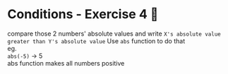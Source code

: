 # Conditions - Exercise 4 🐍

compare those 2 numbers' absolute values 
 and write `X's absolute value greater than Y's absolute value`
Use `abs` function to do that   
eg.   
`abs(-5)` -> 5   
abs function makes all numbers positive 